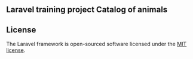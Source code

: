 
## Laravel training project Catalog of animals

## License

The Laravel framework is open-sourced software licensed under the [MIT license](https://opensource.org/licenses/MIT).

